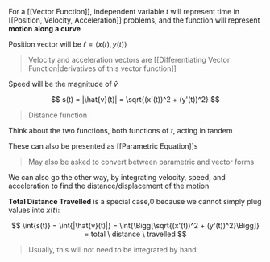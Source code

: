 
For a [[Vector Function]], independent variable $t$ will represent time in  [[Position, Velocity, Acceleration]] problems, and the function will represent **motion along a curve**

Position vector will be $\hat{r} = \langle x(t), y(t) \rangle$
> Velocity and acceleration vectors are [[Differentiating Vector Function|derivatives of this vector function]]

Speed will be the magnitude of $\hat{v}$

$$
s(t) = |\hat{v}(t)| = \sqrt{(x'(t))^2 + (y'(t))^2}
$$

> Distance function

Think about the two functions, both functions of $t$, acting in tandem

These can also be presented as [[Parametric Equation]]s

> May also be asked to convert between parametric and vector forms

We can also go the other way, by integrating velocity, speed, and acceleration to find the distance/displacement of the motion

**Total Distance Travelled** is a special case,0 because we cannot simply plug values into $x(t)$:

$$
\int{s(t)} = \int{|\hat{v}(t)|} = \int{\Bigg[\sqrt{(x'(t))^2 + (y'(t))^2}\Bigg]} = total \ distance \ travelled
$$

> Usually, this will not need to be integrated by hand


